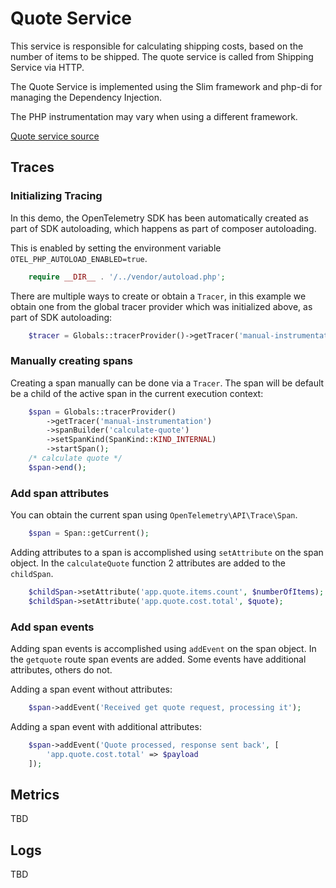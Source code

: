 # Quote Service

This service is responsible for calculating shipping costs, based on
the number of items to be shipped. The quote service is called from
Shipping Service via HTTP.

The Quote Service is implemented using the Slim framework and
php-di for managing the Dependency Injection.

The PHP instrumentation may vary when using a different framework.

[Quote service source](../../src/quoteservice/)

## Traces

### Initializing Tracing

In this demo, the OpenTelemetry SDK has been automatically created as part
of SDK autoloading, which happens as part of composer autoloading.

This is enabled by setting the environment variable `OTEL_PHP_AUTOLOAD_ENABLED=true`.

```php
    require __DIR__ . '/../vendor/autoload.php';
```

There are multiple ways to create or obtain a `Tracer`, in this example we
obtain one from the global tracer provider which was initialized above, as
part of SDK autoloading:

```php
    $tracer = Globals::tracerProvider()->getTracer('manual-instrumentation');
```

### Manually creating spans

Creating a span manually can be done via a `Tracer`. The span will be default
be a child of the active span in the current execution context:

```php
    $span = Globals::tracerProvider()
        ->getTracer('manual-instrumentation')
        ->spanBuilder('calculate-quote')
        ->setSpanKind(SpanKind::KIND_INTERNAL)
        ->startSpan();
    /* calculate quote */
    $span->end();
```

### Add span attributes

You can obtain the current span using `OpenTelemetry\API\Trace\Span`.

```php
    $span = Span::getCurrent();
```

Adding attributes to a span is accomplished using `setAttribute` on the span
object. In the `calculateQuote` function 2 attributes are added to the `childSpan`.

```php
    $childSpan->setAttribute('app.quote.items.count', $numberOfItems);
    $childSpan->setAttribute('app.quote.cost.total', $quote);
```

### Add span events

Adding span events is accomplished using `addEvent` on the span object. In the
`getquote` route span events are added. Some events have
additional attributes, others do not.

Adding a span event without attributes:

```php
    $span->addEvent('Received get quote request, processing it');
```

Adding a span event with additional attributes:

```php
    $span->addEvent('Quote processed, response sent back', [
        'app.quote.cost.total' => $payload
    ]);
```

## Metrics

TBD

## Logs

TBD
